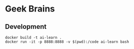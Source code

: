 Geek Brains
===========

Development
----------

```shell
docker build -t ai-learn .
docker run -it -p 8888:8888 -v $(pwd):/code ai-learn bash
```
